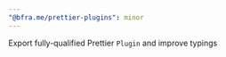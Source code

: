```yaml
---
"@bfra.me/prettier-plugins": minor
---
```


Export fully-qualified Prettier `Plugin` and improve typings
  